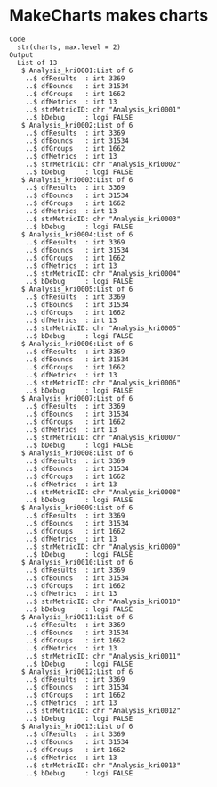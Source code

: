 # MakeCharts makes charts

    Code
      str(charts, max.level = 2)
    Output
      List of 13
       $ Analysis_kri0001:List of 6
        ..$ dfResults  : int 3369
        ..$ dfBounds   : int 31534
        ..$ dfGroups   : int 1662
        ..$ dfMetrics  : int 13
        ..$ strMetricID: chr "Analysis_kri0001"
        ..$ bDebug     : logi FALSE
       $ Analysis_kri0002:List of 6
        ..$ dfResults  : int 3369
        ..$ dfBounds   : int 31534
        ..$ dfGroups   : int 1662
        ..$ dfMetrics  : int 13
        ..$ strMetricID: chr "Analysis_kri0002"
        ..$ bDebug     : logi FALSE
       $ Analysis_kri0003:List of 6
        ..$ dfResults  : int 3369
        ..$ dfBounds   : int 31534
        ..$ dfGroups   : int 1662
        ..$ dfMetrics  : int 13
        ..$ strMetricID: chr "Analysis_kri0003"
        ..$ bDebug     : logi FALSE
       $ Analysis_kri0004:List of 6
        ..$ dfResults  : int 3369
        ..$ dfBounds   : int 31534
        ..$ dfGroups   : int 1662
        ..$ dfMetrics  : int 13
        ..$ strMetricID: chr "Analysis_kri0004"
        ..$ bDebug     : logi FALSE
       $ Analysis_kri0005:List of 6
        ..$ dfResults  : int 3369
        ..$ dfBounds   : int 31534
        ..$ dfGroups   : int 1662
        ..$ dfMetrics  : int 13
        ..$ strMetricID: chr "Analysis_kri0005"
        ..$ bDebug     : logi FALSE
       $ Analysis_kri0006:List of 6
        ..$ dfResults  : int 3369
        ..$ dfBounds   : int 31534
        ..$ dfGroups   : int 1662
        ..$ dfMetrics  : int 13
        ..$ strMetricID: chr "Analysis_kri0006"
        ..$ bDebug     : logi FALSE
       $ Analysis_kri0007:List of 6
        ..$ dfResults  : int 3369
        ..$ dfBounds   : int 31534
        ..$ dfGroups   : int 1662
        ..$ dfMetrics  : int 13
        ..$ strMetricID: chr "Analysis_kri0007"
        ..$ bDebug     : logi FALSE
       $ Analysis_kri0008:List of 6
        ..$ dfResults  : int 3369
        ..$ dfBounds   : int 31534
        ..$ dfGroups   : int 1662
        ..$ dfMetrics  : int 13
        ..$ strMetricID: chr "Analysis_kri0008"
        ..$ bDebug     : logi FALSE
       $ Analysis_kri0009:List of 6
        ..$ dfResults  : int 3369
        ..$ dfBounds   : int 31534
        ..$ dfGroups   : int 1662
        ..$ dfMetrics  : int 13
        ..$ strMetricID: chr "Analysis_kri0009"
        ..$ bDebug     : logi FALSE
       $ Analysis_kri0010:List of 6
        ..$ dfResults  : int 3369
        ..$ dfBounds   : int 31534
        ..$ dfGroups   : int 1662
        ..$ dfMetrics  : int 13
        ..$ strMetricID: chr "Analysis_kri0010"
        ..$ bDebug     : logi FALSE
       $ Analysis_kri0011:List of 6
        ..$ dfResults  : int 3369
        ..$ dfBounds   : int 31534
        ..$ dfGroups   : int 1662
        ..$ dfMetrics  : int 13
        ..$ strMetricID: chr "Analysis_kri0011"
        ..$ bDebug     : logi FALSE
       $ Analysis_kri0012:List of 6
        ..$ dfResults  : int 3369
        ..$ dfBounds   : int 31534
        ..$ dfGroups   : int 1662
        ..$ dfMetrics  : int 13
        ..$ strMetricID: chr "Analysis_kri0012"
        ..$ bDebug     : logi FALSE
       $ Analysis_kri0013:List of 6
        ..$ dfResults  : int 3369
        ..$ dfBounds   : int 31534
        ..$ dfGroups   : int 1662
        ..$ dfMetrics  : int 13
        ..$ strMetricID: chr "Analysis_kri0013"
        ..$ bDebug     : logi FALSE

